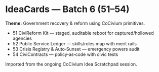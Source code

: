 <!-- status: stub; target: 150+ words -->
<!-- status: stub; target: 150+ words -->
# IdeaCards — Batch 6 (51–54)

**Theme:** Government recovery & reform using CoCivium primitives.

- 51 CiviReform Kit — staged, auditable reboot for captured/hollowed agencies
- 52 Public Service Ledger — skills/roles map with merit rails
- 53 Crisis Registry & Auto‑Sunset — emergency powers audit
- 54 CiviContracts — policy‑as‑code with civic tests

Imported from the ongoing CoCivium Idea Scratchpad session.


